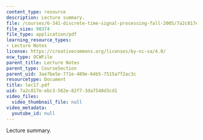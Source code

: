 ```yaml
---
content_type: resource
description: Lecture summary.
file: /courses/6-341-discrete-time-signal-processing-fall-2005/7a2c817eebc3562e82f73da7540d3cd1_lec17.pdf
file_size: 98374
file_type: application/pdf
learning_resource_types:
- Lecture Notes
license: https://creativecommons.org/licenses/by-nc-sa/4.0/
ocw_type: OCWFile
parent_title: Lecture Notes
parent_type: CourseSection
parent_uid: 3ae7be5e-771e-489e-64b5-7515a7f2ac3c
resourcetype: Document
title: lec17.pdf
uid: 7a2c817e-ebc3-562e-82f7-3da7540d3cd1
video_files:
  video_thumbnail_file: null
video_metadata:
  youtube_id: null
---
```

Lecture summary.